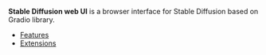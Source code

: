**Stable Diffusion web UI** is a browser interface for Stable Diffusion based on Gradio library.

- [Features](https://github.com/ClashSAN/webui-localization-la_LA/blob/wikitest/Features.md)
- [Extensions](https://github.com/ClashSAN/webui-localization-la_LA/blob/wikitest/Extensions.md)
 
